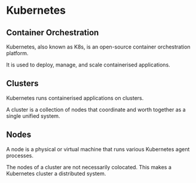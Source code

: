 
# Kubernetes

## Container Orchestration

Kubernetes, also known as K8s, is an open-source container orchestration platform.

It is used to deploy, manage, and scale containerised applications.

## Clusters

Kubernetes runs containerised applications on clusters.

A cluster is a collection of nodes that coordinate and worth together as a single unified system.

## Nodes

A node is a physical or virtual machine that runs various Kubernetes agent processes.

The nodes of a cluster are not necessarily colocated. This makes a Kubernetes cluster a distributed system.
